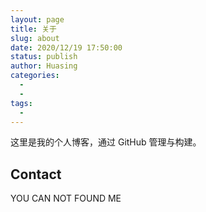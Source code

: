 ```yaml
---
layout: page
title: 关于
slug: about
date: 2020/12/19 17:50:00
status: publish
author: Huasing
categories: 
  - 
  - 
tags: 
  - 
---
```


这里是我的个人博客，通过 GitHub 管理与构建。


## Contact

YOU CAN NOT FOUND ME
